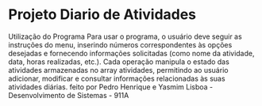 # Projeto Diario de Atividades
Utilização do Programa
Para usar o programa, o usuário deve seguir as instruções do menu, inserindo números correspondentes às opções desejadas e fornecendo informações solicitadas (como nome da atividade, data, horas realizadas, etc.).
Cada operação manipula o estado das atividades armazenadas no array atividades, permitindo ao usuário adicionar, modificar e consultar informações relacionadas às suas atividades diárias.
feito por Pedro Henrique e Yasmim Lisboa - Desenvolvimento de Sistemas - 911A
